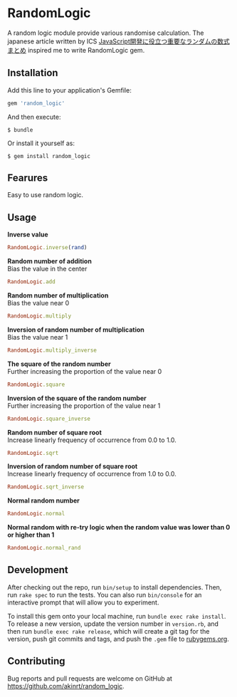 # RandomLogic

A random logic module provide various randomise calculation.
The japanese article written by ICS [JavaScript開発に役立つ重要なランダムの数式まとめ](https://ics.media/entry/11292) inspired me to write RandomLogic gem.

## Installation

Add this line to your application's Gemfile:

```ruby
gem 'random_logic'
```

And then execute:

    $ bundle

Or install it yourself as:

    $ gem install random_logic

## Fearures

Easy to use random logic.

## Usage

**Inverse value**

```ruby
RandomLogic.inverse(rand)
```


**Random number of addition**  
 Bias the value in the center

```ruby
RandomLogic.add
```

**Random number of multiplication**  
Bias the value near 0

```ruby
RandomLogic.multiply
```

**Inversion of random number of multiplication**  
Bias the value near 1
```ruby
RandomLogic.multiply_inverse
```

**The square of the random number**  
Further increasing the proportion of the value near 0

```ruby
RandomLogic.square
```

**Inversion of the square of the random number**  
Further increasing the proportion of the value near 1

```ruby
RandomLogic.square_inverse
```

**Random number of square root**  
Increase linearly frequency of occurrence from 0.0 to 1.0.

```ruby
RandomLogic.sqrt
```

**Inversion of random number of square root**  
Increase linearly frequency of occurrence from 1.0 to 0.0.

```ruby
RandomLogic.sqrt_inverse
```

**Normal random number**

```ruby
RandomLogic.normal
```

**Normal random with re-try logic when the random value was lower than 0 or higher than 1**

```ruby
RandomLogic.normal_rand
```

## Development

After checking out the repo, run `bin/setup` to install dependencies. Then, run `rake spec` to run the tests. You can also run `bin/console` for an interactive prompt that will allow you to experiment.

To install this gem onto your local machine, run `bundle exec rake install`. To release a new version, update the version number in `version.rb`, and then run `bundle exec rake release`, which will create a git tag for the version, push git commits and tags, and push the `.gem` file to [rubygems.org](https://rubygems.org).

## Contributing

Bug reports and pull requests are welcome on GitHub at https://github.com/akinrt/random_logic.
